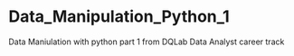 # Data_Manipulation_Python_1
Data Maniulation with python part 1 from DQLab Data Analyst career track
